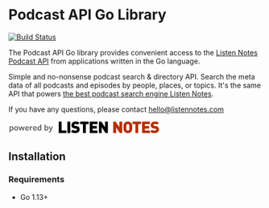 # Podcast API Go Library

[![Build Status](https://travis-ci.com/ListenNotes/podcast-api-go.svg?branch=main)](https://travis-ci.com/ListenNotes/podcast-api-go)

The Podcast API Go library provides convenient access to the [Listen Notes Podcast API](https://www.listennotes.com/api/) from
applications written in the Go language.

Simple and no-nonsense podcast search & directory API. Search the meta data of all podcasts and episodes by people, places, or topics. It's the same API that powers [the best podcast search engine Listen Notes](https://www.listennotes.com/).

If you have any questions, please contact [hello@listennotes.com](hello@listennotes.com?subject=Questions+about+the+Go+SDK+of+Listen+API)

<a href="https://www.listennotes.com/api/"><img src="https://raw.githubusercontent.com/ListenNotes/ListenApiDemo/master/web/src/powered_by_listennotes.png" width="300" /></a>

## Installation

### Requirements

- Go 1.13+
